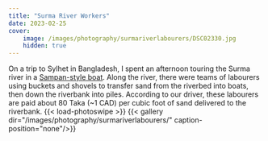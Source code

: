 ```yaml
---
title: "Surma River Workers"
date: 2023-02-25
cover:
    image: /images/photography/surmariverlabourers/DSC02330.jpg
    hidden: true
---
```

On a trip to Sylhet in Bangladesh, I spent an afternoon touring the Surma river in a [Sampan-style boat](https://en.banglapedia.org/index.php/Sampan). Along the river, there were teams of labourers using buckets and shovels to transfer sand from the riverbed into boats, then down the riverbank into piles. According to our driver, these labourers are paid about 80 Taka (~1 CAD) per cubic foot of sand delivered to the riverbank.
{{< load-photoswipe >}}
{{< gallery dir="/images/photography/surmariverlabourers/" caption-position="none"/>}}